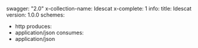 swagger: "2.0"
x-collection-name: Idescat
x-complete: 1
info:
  title: Idescat
  version: 1.0.0
schemes:
- http
produces:
- application/json
consumes:
- application/json